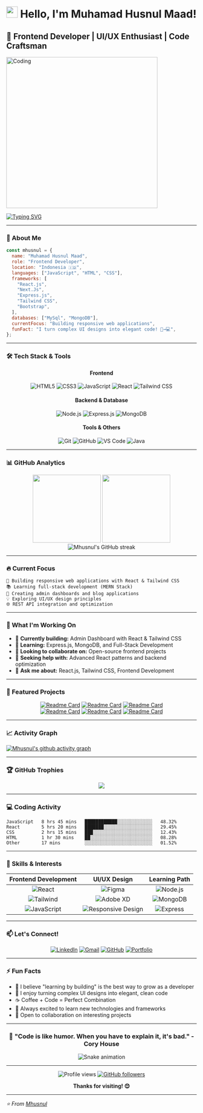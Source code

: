 # <img src="https://media.giphy.com/media/hvRJCLFzcasrR4ia7z/giphy.gif" width="30px"/> Hello, I'm Muhamad Husnul Maad!

## 🚀 Frontend Developer | UI/UX Enthusiast | Code Craftsman

<img align="center" alt="Coding" width="400" src="https://media.giphy.com/media/qgQUggAC3Pfv687qPC/giphy.gif">

[![Typing SVG](https://readme-typing-svg.herokuapp.com?font=Fira+Code&pause=1000&color=36BCF7&width=435&lines=Frontend+Developer+in+the+Making;Building+Clean+%26+Responsive+UIs;React+%26+Tailwind+CSS+Enthusiast;Learning+Full-Stack+Development)](https://git.io/typing-svg)

---

### 🎯 About Me

```javascript
const mhusnul = {
  name: "Muhamad Husnul Maad",
  role: "Frontend Developer",
  location: "Indonesia 🇮🇩",
  languages: ["JavaScript", "HTML", "CSS"],
  frameworks: [
    "React.js",
    "Next.Js",
    "Express.js",
    "Tailwind CSS",
    "Bootstrap",
  ],
  databases: ["MySql", "MongoDB"],
  currentFocus: "Building responsive web applications",
  funFact: "I turn complex UI designs into elegant code! 🎨→💻",
};
```

---

### 🛠️ Tech Stack & Tools

<div align="center">

#### Frontend

![HTML5](https://img.shields.io/badge/HTML5-E34F26?style=for-the-badge&logo=html5&logoColor=white)
![CSS3](https://img.shields.io/badge/CSS3-1572B6?style=for-the-badge&logo=css3&logoColor=white)
![JavaScript](https://img.shields.io/badge/JavaScript-F7DF1E?style=for-the-badge&logo=javascript&logoColor=black)
![React](https://img.shields.io/badge/React-20232A?style=for-the-badge&logo=react&logoColor=61DAFB)
![Tailwind CSS](https://img.shields.io/badge/Tailwind_CSS-38B2AC?style=for-the-badge&logo=tailwind-css&logoColor=white)

#### Backend & Database

![Node.js](https://img.shields.io/badge/Node.js-43853D?style=for-the-badge&logo=node.js&logoColor=white)
![Express.js](https://img.shields.io/badge/Express.js-404D59?style=for-the-badge)
![MongoDB](https://img.shields.io/badge/MongoDB-4EA94B?style=for-the-badge&logo=mongodb&logoColor=white)

#### Tools & Others

![Git](https://img.shields.io/badge/Git-F05032?style=for-the-badge&logo=git&logoColor=white)
![GitHub](https://img.shields.io/badge/GitHub-100000?style=for-the-badge&logo=github&logoColor=white)
![VS Code](https://img.shields.io/badge/VS_Code-0078D4?style=for-the-badge&logo=visual%20studio%20code&logoColor=white)
![Java](https://img.shields.io/badge/Java-ED8B00?style=for-the-badge&logo=java&logoColor=white)

</div>

---

### 📊 GitHub Analytics

<div align="center">
  <img height="180em" src="https://github-readme-stats.vercel.app/api?username=Mhusnul&show_icons=true&theme=tokyonight&include_all_commits=true&count_private=true"/>
  <img height="180em" src="https://github-readme-stats.vercel.app/api/top-langs/?username=Mhusnul&layout=compact&langs_count=7&theme=tokyonight"/>
</div>

<div align="center">
  <img src="https://github-readme-streak-stats.herokuapp.com/?user=Mhusnul&theme=tokyonight" alt="Mhusnul's GitHub streak"/>
</div>

---

### 🔥 Current Focus

```
🎯 Building responsive web applications with React & Tailwind CSS
📚 Learning full-stack development (MERN Stack)
🚀 Creating admin dashboards and blog applications
💡 Exploring UI/UX design principles
🌐 REST API integration and optimization
```

---

### 🎯 What I'm Working On

- 🔭 **Currently building:** Admin Dashboard with React & Tailwind CSS
- 🌱 **Learning:** Express.js, MongoDB, and Full-Stack Development
- 👯 **Looking to collaborate on:** Open-source frontend projects
- 🤝 **Seeking help with:** Advanced React patterns and backend optimization
- 💬 **Ask me about:** React.js, Tailwind CSS, Frontend Development

---

### 🌟 Featured Projects

<div align="center">

[![Readme Card](https://github-readme-stats.vercel.app/api/pin/?username=Mhusnul&repo=personal-website&theme=tokyonight)](https://github.com/Mhusnul/personal-website)
[![Readme Card](https://github-readme-stats.vercel.app/api/pin/?username=Mhusnul&repo=store&theme=tokyonight)](https://github.com/Mhusnul/store)
[![Readme Card](https://github-readme-stats.vercel.app/api/pin/?username=Mhusnul&repo=movie-app&theme=tokyonight)](https://github.com/Mhusnul/movie-app)  
[![Readme Card](https://github-readme-stats.vercel.app/api/pin/?username=Mhusnul&repo=save-the-day-blog&theme=tokyonight)](https://github.com/Mhusnul/save-the-day-blog)
[![Readme Card](https://github-readme-stats.vercel.app/api/pin/?username=Mhusnul&repo=crypto-tracker&theme=tokyonight)](https://github.com/Mhusnul/crypto-tracker)
[![Readme Card](https://github-readme-stats.vercel.app/api/pin/?username=Mhusnul&repo=valbuty-securitas&theme=tokyonight)](https://github.com/Mhusnul/valbuty-securitas)

</div>

---

### 📈 Activity Graph

[![Mhusnul's github activity graph](https://github-readme-activity-graph.vercel.app/graph?username=Mhusnul&theme=tokyo-night)](https://github.com/ashutosh00710/github-readme-activity-graph)

---

### 🏆 GitHub Trophies

<div align="center">
  <img src="https://github-profile-trophy.vercel.app/?username=Mhusnul&theme=tokyonight&no-frame=false&no-bg=false&margin-w=4" />
</div>

---

### 💻 Coding Activity

<!--START_SECTION:waka-->

```text
JavaScript   8 hrs 45 mins   ████████████░░░░░░░░░░░░░   48.32%
React        5 hrs 20 mins   ███████░░░░░░░░░░░░░░░░░░   29.45%
CSS          2 hrs 15 mins   ███░░░░░░░░░░░░░░░░░░░░░░   12.43%
HTML         1 hr 30 mins    ██░░░░░░░░░░░░░░░░░░░░░░░   08.28%
Other        17 mins         ░░░░░░░░░░░░░░░░░░░░░░░░░   01.52%
```

<!--END_SECTION:waka-->

---

### 🎨 Skills & Interests

<div align="center">

|                                               Frontend Development                                               |                                                   UI/UX Design                                                    |                                              Learning Path                                              |
| :--------------------------------------------------------------------------------------------------------------: | :---------------------------------------------------------------------------------------------------------------: | :-----------------------------------------------------------------------------------------------------: |
|        ![React](https://img.shields.io/badge/-React-61DAFB?style=flat-square&logo=react&logoColor=black)         |         ![Figma](https://img.shields.io/badge/-Figma-F24E1E?style=flat-square&logo=figma&logoColor=white)         | ![Node.js](https://img.shields.io/badge/-Node.js-339933?style=flat-square&logo=node.js&logoColor=white) |
|  ![Tailwind](https://img.shields.io/badge/-Tailwind-38B2AC?style=flat-square&logo=tailwind-css&logoColor=white)  |   ![Adobe XD](https://img.shields.io/badge/-Adobe%20XD-FF61F6?style=flat-square&logo=adobe-xd&logoColor=white)    | ![MongoDB](https://img.shields.io/badge/-MongoDB-47A248?style=flat-square&logo=mongodb&logoColor=white) |
| ![JavaScript](https://img.shields.io/badge/-JavaScript-F7DF1E?style=flat-square&logo=javascript&logoColor=black) | ![Responsive Design](https://img.shields.io/badge/-Responsive-00D8FF?style=flat-square&logo=css3&logoColor=white) | ![Express](https://img.shields.io/badge/-Express-000000?style=flat-square&logo=express&logoColor=white) |

</div>

---

### 📫 Let's Connect!

<div align="center">

[![LinkedIn](https://img.shields.io/badge/LinkedIn-0077B5?style=for-the-badge&logo=linkedin&logoColor=white)](https://www.linkedin.com/in/m-husnul-maad/)
[![Gmail](https://img.shields.io/badge/Gmail-D14836?style=for-the-badge&logo=gmail&logoColor=white)](mailto:muhamadhusnul95@gmail.com)
[![GitHub](https://img.shields.io/badge/GitHub-100000?style=for-the-badge&logo=github&logoColor=white)](https://github.com/Mhusnul)
[![Portfolio](https://img.shields.io/badge/Portfolio-255E63?style=for-the-badge&logo=About.me&logoColor=white)](https://mhusnul.github.io)

</div>

---

### ⚡ Fun Facts

- 🎯 I believe "learning by building" is the best way to grow as a developer
- 🚀 I enjoy turning complex UI designs into elegant, clean code
- ☕ Coffee + Code = Perfect Combination
- 🌱 Always excited to learn new technologies and frameworks
- 🤝 Open to collaboration on interesting projects

---

<div align="center">

### 🌟 "Code is like humor. When you have to explain it, it's bad." - Cory House

![Snake animation](https://raw.githubusercontent.com/Mhusnul/Mhusnul/output/snake.svg)

</div>

---

<div align="center">

![Profile views](https://komarev.com/ghpvc/?username=Mhusnul&label=Profile%20views&color=0e75b6&style=flat)
[![GitHub followers](https://img.shields.io/github/followers/Mhusnul?label=Follow&style=social)](https://github.com/Mhusnul)

**Thanks for visiting! 😊**

</div>

---

_⭐️ From [Mhusnul](https://github.com/Mhusnul)_
